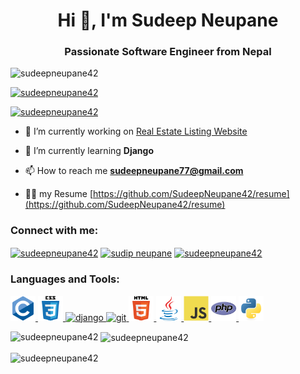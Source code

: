<h1 align="center">Hi 👋, I'm Sudeep Neupane</h1>
<h3 align="center">Passionate Software Engineer from Nepal</h3>

<p align="left"> <img src="https://komarev.com/ghpvc/?username=sudeepneupane42&label=Profile%20views&color=0e75b6&style=flat" alt="sudeepneupane42" /> </p>

<p align="left"> <a href="https://github.com/ryo-ma/github-profile-trophy"><img src="https://github-profile-trophy.vercel.app/?username=sudeepneupane42" alt="sudeepneupane42" /></a> </p>

<p align="left"> <a href="https://twitter.com/sudeepneupane42" target="blank"><img src="https://img.shields.io/twitter/follow/sudeepneupane42?logo=twitter&style=for-the-badge" alt="sudeepneupane42" /></a> </p>

- 🔭 I’m currently working on [Real Estate Listing Website](https://github.com/SudeepNeupane42/real-estate-website.git)

- 🌱 I’m currently learning **Django**

- 📫 How to reach me **sudeepneupane77@gmail.com**
  
- 👨‍💻 my Resume [https://github.com/SudeepNeupane42/resume](https://github.com/SudeepNeupane42/resume)

<h3 align="left">Connect with me:</h3>
<p align="left">
<a href="https://twitter.com/sudeepneupane42" target="blank"><img align="center" src="https://raw.githubusercontent.com/rahuldkjain/github-profile-readme-generator/master/src/images/icons/Social/twitter.svg" alt="sudeepneupane42" height="30" width="40" /></a>
<a href="https://linkedin.com/in/sudip neupane" target="blank"><img align="center" src="https://raw.githubusercontent.com/rahuldkjain/github-profile-readme-generator/master/src/images/icons/Social/linked-in-alt.svg" alt="sudip neupane" height="30" width="40" /></a>
<a href="https://instagram.com/sudeepneupane42" target="blank"><img align="center" src="https://raw.githubusercontent.com/rahuldkjain/github-profile-readme-generator/master/src/images/icons/Social/instagram.svg" alt="sudeepneupane42" height="30" width="40" /></a>
</p>

<h3 align="left">Languages and Tools:</h3>
<p align="left"> <a href="https://www.cprogramming.com/" target="_blank" rel="noreferrer"> <img src="https://raw.githubusercontent.com/devicons/devicon/master/icons/c/c-original.svg" alt="c" width="40" height="40"/> </a> <a href="https://www.w3schools.com/css/" target="_blank" rel="noreferrer"> <img src="https://raw.githubusercontent.com/devicons/devicon/master/icons/css3/css3-original-wordmark.svg" alt="css3" width="40" height="40"/> </a> <a href="https://www.djangoproject.com/" target="_blank" rel="noreferrer"> <img src="https://cdn.worldvectorlogo.com/logos/django.svg" alt="django" width="40" height="40"/> </a> <a href="https://git-scm.com/" target="_blank" rel="noreferrer"> <img src="https://www.vectorlogo.zone/logos/git-scm/git-scm-icon.svg" alt="git" width="40" height="40"/> </a> <a href="https://www.w3.org/html/" target="_blank" rel="noreferrer"> <img src="https://raw.githubusercontent.com/devicons/devicon/master/icons/html5/html5-original-wordmark.svg" alt="html5" width="40" height="40"/> </a> <a href="https://www.java.com" target="_blank" rel="noreferrer"> <img src="https://raw.githubusercontent.com/devicons/devicon/master/icons/java/java-original.svg" alt="java" width="40" height="40"/> </a> <a href="https://developer.mozilla.org/en-US/docs/Web/JavaScript" target="_blank" rel="noreferrer"> <img src="https://raw.githubusercontent.com/devicons/devicon/master/icons/javascript/javascript-original.svg" alt="javascript" width="40" height="40"/> </a> <a href="https://www.php.net" target="_blank" rel="noreferrer"> <img src="https://raw.githubusercontent.com/devicons/devicon/master/icons/php/php-original.svg" alt="php" width="40" height="40"/> </a> <a href="https://www.python.org" target="_blank" rel="noreferrer"> <img src="https://raw.githubusercontent.com/devicons/devicon/master/icons/python/python-original.svg" alt="python" width="40" height="40"/> </a> </p>

<p><img align="left" src="https://github-readme-stats.vercel.app/api/top-langs?username=sudeepneupane42&show_icons=true&locale=en&layout=compact" alt="sudeepneupane42" /></p>

<p>&nbsp;<img align="center" src="https://github-readme-stats.vercel.app/api?username=sudeepneupane42&show_icons=true&locale=en" alt="sudeepneupane42" /></p>

<p><img align="center" src="https://github-readme-streak-stats.herokuapp.com/?user=sudeepneupane42&" alt="sudeepneupane42" /></p>
